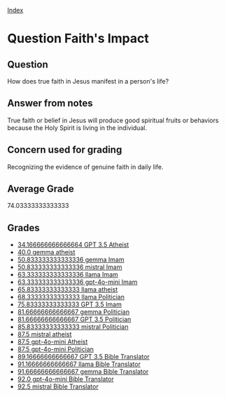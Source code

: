 
[Index](../../index.md)
# Question Faith's Impact
## Question
How does true faith in Jesus manifest in a person's life?

## Answer from notes
True faith or belief in Jesus will produce good spiritual fruits or behaviors because the Holy Spirit is living in the individual.

## Concern used for grading
Recognizing the evidence of genuine faith in daily life.

## Average Grade
74.03333333333333

## Grades
 * [34.166666666666664 GPT 3.5 Atheist](../answers/GPT_3.5_Atheist/Faith_s_Impact.md)
 * [40.0 gemma atheist](../answers/gemma_atheist/Faith_s_Impact.md)
 * [50.833333333333336 gemma Imam](../answers/gemma_Imam/Faith_s_Impact.md)
 * [50.833333333333336 mistral Imam](../answers/mistral_Imam/Faith_s_Impact.md)
 * [63.333333333333336 llama Imam](../answers/llama_Imam/Faith_s_Impact.md)
 * [63.333333333333336 gpt-4o-mini Imam](../answers/gpt-4o-mini_Imam/Faith_s_Impact.md)
 * [65.83333333333333 llama atheist](../answers/llama_atheist/Faith_s_Impact.md)
 * [68.33333333333333 llama Politician](../answers/llama_Politician/Faith_s_Impact.md)
 * [75.83333333333333 GPT 3.5 Imam](../answers/GPT_3.5_Imam/Faith_s_Impact.md)
 * [81.66666666666667 gemma Politician](../answers/gemma_Politician/Faith_s_Impact.md)
 * [81.66666666666667 GPT 3.5 Politician](../answers/GPT_3.5_Politician/Faith_s_Impact.md)
 * [85.83333333333333 mistral Politician](../answers/mistral_Politician/Faith_s_Impact.md)
 * [87.5 mistral atheist](../answers/mistral_atheist/Faith_s_Impact.md)
 * [87.5 gpt-4o-mini Atheist](../answers/gpt-4o-mini_Atheist/Faith_s_Impact.md)
 * [87.5 gpt-4o-mini Politician](../answers/gpt-4o-mini_Politician/Faith_s_Impact.md)
 * [89.16666666666667 GPT 3.5 Bible Translator](../answers/GPT_3.5_Bible_Translator/Faith_s_Impact.md)
 * [91.16666666666667 llama Bible Translator](../answers/llama_Bible_Translator/Faith_s_Impact.md)
 * [91.66666666666667 gemma Bible Translator](../answers/gemma_Bible_Translator/Faith_s_Impact.md)
 * [92.0 gpt-4o-mini Bible Translator](../answers/gpt-4o-mini_Bible_Translator/Faith_s_Impact.md)
 * [92.5 mistral Bible Translator](../answers/mistral_Bible_Translator/Faith_s_Impact.md)
